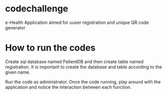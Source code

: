 # codechallenge
e-Health Application aimed for uuser registration and unique QR code generator

# How to run the codes
Create sql database named PatientDB and then create table named registration.
It is important to create the database and table according to the given name.

Run the code as administrator. Once the code running, play around with the application and notice the interaction between each function.
